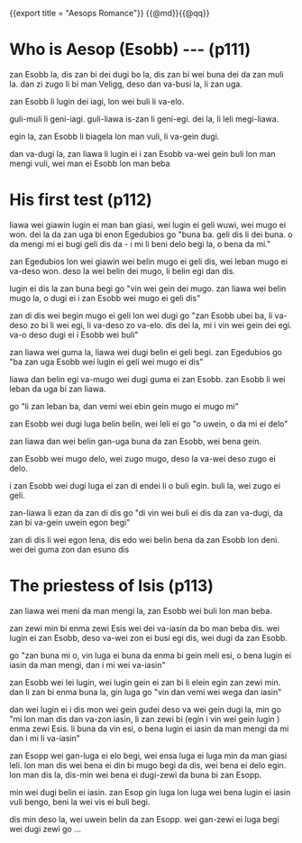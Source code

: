 {{export title = "Aesops Romance"}}
{{@md}}{{@qq}}

# Who is Aesop (Esobb) --- (p111)

zan Esobb la, dis zan bi dei dugi bo la, dis zan bi wei buna dei da zan muli la. dan zi zugo li bi man Veligg, deso dan va-busi la, li zan uga.

zan Esobb li lugin dei iagi, lon wei buli li va-elo. 

guli-muli li geni-iagi. guli-liawa is-zan li geni-egi. dei la, li leli megi-liawa.

egin la, zan Esobb li biagela lon man vuli, li va-gein dugi.

dan va-dugi la, zan liawa li lugin ei i zan Esobb va-wei gein buli lon man mengi vuli, wei man ei Esobb lon man beba

# His first test (p112)

liawa wei giawin lugin ei man ban giasi, wei lugin ei geli wuwi, wei mugo ei won. dei la da zan uga bi enon Egedubios go "buna ba. geli dis li dei buna. o da mengi mi ei bugi geli dis da - i mi li beni delo begi la, o bena da mi."

zan Egedubios lon wei giawin wei belin mugo ei geli dis, wei leban mugo ei va-deso won. deso la wei belin dei mugo, li belin egi dan dis.

lugin ei dis la zan buna begi go "vin wei gein dei mugo. zan liawa wei belin mugo la, o dugi ei i zan Esobb wei mugo ei geli dis"

zan di dis wei begin mugo ei geli lon wei dugi go "zan Esobb ubei ba, li va-deso zo bi li wei egi, li va-deso zo va-elo. dis dei la, mi i vin wei gein dei egi. va-o deso dugi ei i Esobb wei buli"

zan liawa wei guma la, liawa wei dugi belin ei geli begi. zan Egedubios go "ba zan uga Esobb wei lugin ei geli wei mugo ei dis"

liawa dan belin egi va-mugo wei dugi guma ei zan Esobb. zan Esobb li wei leban da uga bi zan liawa.

go "li zan leban ba, dan vemi wei ebin gein mugo ei mugo mi"

zan Esobb wei dugi luga belin belin, wei leli ei go "o uwein, o da mi ei delo"

zan liawa dan wei belin gan-uga buna da zan Esobb, wei bena gein.

zan Esobb wei mugo delo, wei zugo mugo, deso la va-wei deso zugo ei delo.

i zan Esobb wei dugi luga ei zan di endei li o buli egin. buli la, wei zugo ei geli.

zan-liawa li ezan da zan di dis go "di vin wei buli ei dis da zan va-dugi, da zan bi va-gein uwein egon begi"

zan di dis li wei egon lena, dis edo wei belin bena da zan Esobb lon deni. wei dei guma zon dan esuno dis

# The priestess of Isis (p113)

zan liawa wei meni da man mengi la, zan Esobb wei buli lon man beba.

zan zewi min bi enma zewi Esis wei dei va-iasin da bo man beba dis. wei lugin ei zan Esobb, deso va-wei zon ei busi egi dis, wei dugi da zan Esobb.

go "zan buna mi o, vin luga ei buna da enma bi gein meli esi, o bena lugin ei iasin da man mengi, dan i mi wei va-iasin"

zan Esobb wei lei lugin, wei lugin gein ei zan bi li elein egin zan zewi min.  dan li zan bi enma buna la, gin luga go "vin dan vemi wei wega dan iasin"

dan wei lugin ei i dis mon wei gein gudei deso va wei gein dugi la, min go "mi lon man dis dan va-zon iasin, li zan zewi bi (egin i vin wei gein lugin ) enma zewi Esis. li buna da vin esi, o bena lugin ei iasin da man mengi da mi dan i mi li va-iasin"

zan Esopp wei gan-luga ei elo begi, wei ensa luga ei luga min da man giasi leli. lon man dis wei bena ei din bi mugo begi da dis, wei bena ei delo egin. lon man dis la, dis-min wei bena ei dugi-zewi da buna bi zan Esopp.

min wei dugi belin ei iasin.  zan Esop gin luga lon luga wei bena lugin ei iasin vuli bengo, beni la wei vis ei buli begi.

dis min deso la, wei uwein belin da zan Esopp. wei gan-zewi ei luga begi wei dugi zewi go ...
